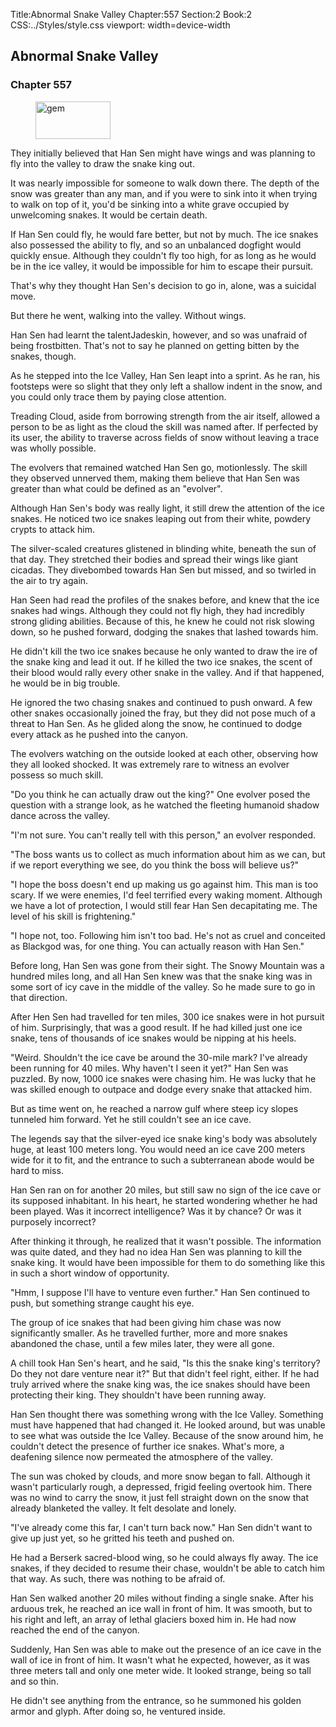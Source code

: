 Title:Abnormal Snake Valley 
Chapter:557 
Section:2 
Book:2 
CSS:../Styles/style.css 
viewport: width=device-width
  
## Abnormal Snake Valley
### Chapter 557 
<figure>
	<img src="../Images/gem.gif" alt="gem" id="gem" width="120" height="60" />
</figure>
  

  
  They initially believed that Han Sen might have wings and was planning to fly into the valley to draw the snake king out.

It was nearly impossible for someone to walk down there. The depth of the snow was greater than any man, and if you were to sink into it when trying to walk on top of it, you'd be sinking into a white grave occupied by unwelcoming snakes. It would be certain death.

If Han Sen could fly, he would fare better, but not by much. The ice snakes also possessed the ability to fly, and so an unbalanced dogfight would quickly ensue. Although they couldn't fly too high, for as long as he would be in the ice valley, it would be impossible for him to escape their pursuit.

That's why they thought Han Sen's decision to go in, alone, was a suicidal move.

But there he went, walking into the valley. Without wings.

Han Sen had learnt the talentJadeskin, however, and so was unafraid of being frostbitten. That's not to say he planned on getting bitten by the snakes, though.

As he stepped into the Ice Valley, Han Sen leapt into a sprint. As he ran, his footsteps were so slight that they only left a shallow indent in the snow, and you could only trace them by paying close attention.

Treading Cloud, aside from borrowing strength from the air itself, allowed a person to be as light as the cloud the skill was named after. If perfected by its user, the ability to traverse across fields of snow without leaving a trace was wholly possible.

The evolvers that remained watched Han Sen go, motionlessly. The skill they observed unnerved them, making them believe that Han Sen was greater than what could be defined as an "evolver".

Although Han Sen's body was really light, it still drew the attention of the ice snakes. He noticed two ice snakes leaping out from their white, powdery crypts to attack him.

The silver-scaled creatures glistened in blinding white, beneath the sun of that day. They stretched their bodies and spread their wings like giant cicadas. They divebombed towards Han Sen but missed, and so twirled in the air to try again.

Han Seen had read the profiles of the snakes before, and knew that the ice snakes had wings. Although they could not fly high, they had incredibly strong gliding abilities. Because of this, he knew he could not risk slowing down, so he pushed forward, dodging the snakes that lashed towards him.

He didn't kill the two ice snakes because he only wanted to draw the ire of the snake king and lead it out. If he killed the two ice snakes, the scent of their blood would rally every other snake in the valley. And if that happened, he would be in big trouble.

He ignored the two chasing snakes and continued to push onward. A few other snakes occasionally joined the fray, but they did not pose much of a threat to Han Sen. As he glided along the snow, he continued to dodge every attack as he pushed into the canyon.

The evolvers watching on the outside looked at each other, observing how they all looked shocked. It was extremely rare to witness an evolver possess so much skill.

"Do you think he can actually draw out the king?" One evolver posed the question with a strange look, as he watched the fleeting humanoid shadow dance across the valley.

"I'm not sure. You can't really tell with this person," an evolver responded.

"The boss wants us to collect as much information about him as we can, but if we report everything we see, do you think the boss will believe us?"

"I hope the boss doesn't end up making us go against him. This man is too scary. If we were enemies, I'd feel terrified every waking moment. Although we have a lot of protection, I would still fear Han Sen decapitating me. The level of his skill is frightening."

"I hope not, too. Following him isn't too bad. He's not as cruel and conceited as Blackgod was, for one thing. You can actually reason with Han Sen."

Before long, Han Sen was gone from their sight. The Snowy Mountain was a hundred miles long, and all Han Sen knew was that the snake king was in some sort of icy cave in the middle of the valley. So he made sure to go in that direction.

After Hen Sen had travelled for ten miles, 300 ice snakes were in hot pursuit of him. Surprisingly, that was a good result. If he had killed just one ice snake, tens of thousands of ice snakes would be nipping at his heels.

"Weird. Shouldn't the ice cave be around the 30-mile mark? I've already been running for 40 miles. Why haven't I seen it yet?" Han Sen was puzzled. By now, 1000 ice snakes were chasing him. He was lucky that he was skilled enough to outpace and dodge every snake that attacked him.

But as time went on, he reached a narrow gulf where steep icy slopes tunneled him forward. Yet he still couldn't see an ice cave.

The legends say that the silver-eyed ice snake king's body was absolutely huge, at least 100 meters long. You would need an ice cave 200 meters wide for it to fit, and the entrance to such a subterranean abode would be hard to miss.

Han Sen ran on for another 20 miles, but still saw no sign of the ice cave or its supposed inhabitant. In his heart, he started wondering whether he had been played. Was it incorrect intelligence? Was it by chance? Or was it purposely incorrect?

After thinking it through, he realized that it wasn't possible. The information was quite dated, and they had no idea Han Sen was planning to kill the snake king. It would have been impossible for them to do something like this in such a short window of opportunity.

"Hmm, I suppose I'll have to venture even further." Han Sen continued to push, but something strange caught his eye.

The group of ice snakes that had been giving him chase was now significantly smaller. As he travelled further, more and more snakes abandoned the chase, until a few miles later, they were all gone.

A chill took Han Sen's heart, and he said, "Is this the snake king's territory? Do they not dare venture near it?" But that didn't feel right, either. If he had truly arrived where the snake king was, the ice snakes should have been protecting their king. They shouldn't have been running away.

Han Sen thought there was something wrong with the Ice Valley. Something must have happened that had changed it. He looked around, but was unable to see what was outside the Ice Valley. Because of the snow around him, he couldn't detect the presence of further ice snakes. What's more, a deafening silence now permeated the atmosphere of the valley.

The sun was choked by clouds, and more snow began to fall. Although it wasn't particularly rough, a depressed, frigid feeling overtook him. There was no wind to carry the snow, it just fell straight down on the snow that already blanketed the valley. It felt desolate and lonely.

"I've already come this far, I can't turn back now." Han Sen didn't want to give up just yet, so he gritted his teeth and pushed on.

He had a Berserk sacred-blood wing, so he could always fly away. The ice snakes, if they decided to resume their chase, wouldn't be able to catch him that way. As such, there was nothing to be afraid of.

Han Sen walked another 20 miles without finding a single snake. After his arduous trek, he reached an ice wall in front of him. It was smooth, but to his right and left, an array of lethal glaciers boxed him in. He had now reached the end of the canyon.

Suddenly, Han Sen was able to make out the presence of an ice cave in the wall of ice in front of him. It wasn't what he expected, however, as it was three meters tall and only one meter wide. It looked strange, being so tall and so thin.

He didn't see anything from the entrance, so he summoned his golden armor and glyph. After doing so, he ventured inside.

